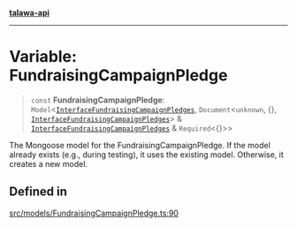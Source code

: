 [**talawa-api**](../../../README.md)

***

# Variable: FundraisingCampaignPledge

> `const` **FundraisingCampaignPledge**: `Model`\<[`InterfaceFundraisingCampaignPledges`](../interfaces/InterfaceFundraisingCampaignPledges.md), `Document`\<`unknown`, \{\}, [`InterfaceFundraisingCampaignPledges`](../interfaces/InterfaceFundraisingCampaignPledges.md)\> & [`InterfaceFundraisingCampaignPledges`](../interfaces/InterfaceFundraisingCampaignPledges.md) & `Required`\<\{\}\>\>

The Mongoose model for the FundraisingCampaignPledge.
If the model already exists (e.g., during testing), it uses the existing model.
Otherwise, it creates a new model.

## Defined in

[src/models/FundraisingCampaignPledge.ts:90](https://github.com/Suyash878/talawa-api/blob/095e6964ce2a06c1c30d1acf81b6162203f1db91/src/models/FundraisingCampaignPledge.ts#L90)
